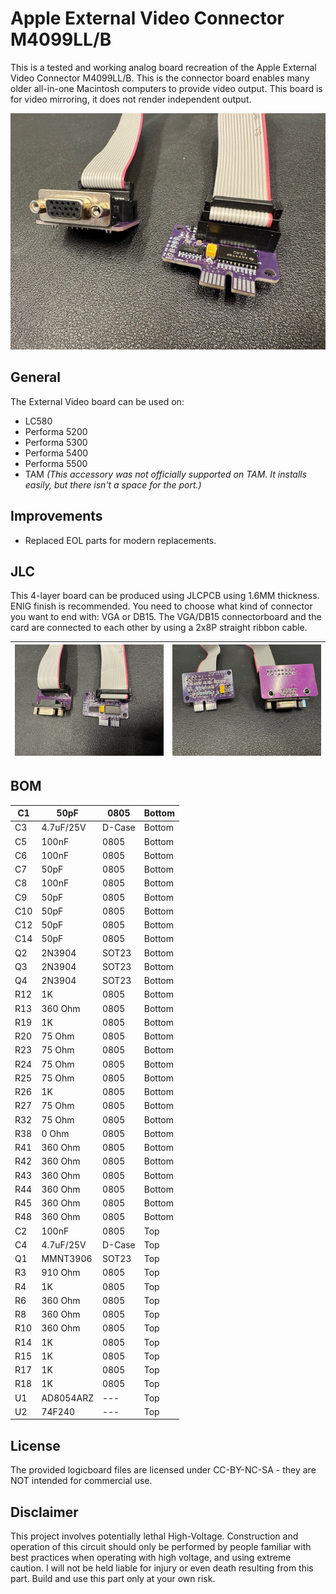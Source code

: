 # Apple External Video Connector M4099LL/B

This is a tested and working analog board recreation of the Apple External Video Connector M4099LL/B.
This is the connector board enables many older all-in-one Macintosh computers to provide video output. 
This board is for video mirroring, it does not render independent output.

![](images/side.jpg)

## General

The External Video board can be used on:

- LC580
- Performa 5200
- Performa 5300
- Performa 5400
- Performa 5500
- TAM *(This accessory was not officially supported on TAM. It installs easily, but there isn't a space for the port.)*

## Improvements

* Replaced EOL parts for modern replacements.

## JLC

This 4-layer board can be produced using JLCPCB using 1.6MM thickness. ENIG finish is recommended.
You need to choose what kind of connector you want to end with: VGA or DB15. The VGA/DB15 connectorboard and the card are connected to each other by using a 2x8P straight ribbon cable.

| <img src="images/top.jpg" style="zoom:50%;" /> | <img src="images/backside.jpg" style="zoom:50%;" /> |
| ---------------------------------------------- | --------------------------------------------------- |

## BOM

| C1   | 50pF      | 0805   | Bottom |
| ---- | --------- | ------ | ------ |
| C3   | 4.7uF/25V | D-Case | Bottom |
| C5   | 100nF     | 0805   | Bottom |
| C6   | 100nF     | 0805   | Bottom |
| C7   | 50pF      | 0805   | Bottom |
| C8   | 100nF     | 0805   | Bottom |
| C9   | 50pF      | 0805   | Bottom |
| C10  | 50pF      | 0805   | Bottom |
| C12  | 50pF      | 0805   | Bottom |
| C14  | 50pF      | 0805   | Bottom |
| Q2   | 2N3904    | SOT23  | Bottom |
| Q3   | 2N3904    | SOT23  | Bottom |
| Q4   | 2N3904    | SOT23  | Bottom |
| R12  | 1K        | 0805   | Bottom |
| R13  | 360 Ohm   | 0805   | Bottom |
| R19  | 1K        | 0805   | Bottom |
| R20  | 75 Ohm    | 0805   | Bottom |
| R23  | 75 Ohm    | 0805   | Bottom |
| R24  | 75 Ohm    | 0805   | Bottom |
| R25  | 75 Ohm    | 0805   | Bottom |
| R26  | 1K        | 0805   | Bottom |
| R27  | 75 Ohm    | 0805   | Bottom |
| R32  | 75 Ohm    | 0805   | Bottom |
| R38  | 0 Ohm     | 0805   | Bottom |
| R41  | 360 Ohm   | 0805   | Bottom |
| R42  | 360 Ohm   | 0805   | Bottom |
| R43  | 360 Ohm   | 0805   | Bottom |
| R44  | 360 Ohm   | 0805   | Bottom |
| R45  | 360 Ohm   | 0805   | Bottom |
| R48  | 360 Ohm   | 0805   | Bottom |
| C2   | 100nF     | 0805   | Top    |
| C4   | 4.7uF/25V | D-Case | Top    |
| Q1   | MMNT3906  | SOT23  | Top    |
| R3   | 910 Ohm   | 0805   | Top    |
| R4   | 1K        | 0805   | Top    |
| R6   | 360 Ohm   | 0805   | Top    |
| R8   | 360 Ohm   | 0805   | Top    |
| R10  | 360 Ohm   | 0805   | Top    |
| R14  | 1K        | 0805   | Top    |
| R15  | 1K        | 0805   | Top    |
| R17  | 1K        | 0805   | Top    |
| R18  | 1K        | 0805   | Top    |
| U1   | AD8054ARZ | ---    | Top    |
| U2   | 74F240    | ---    | Top    |



## License

The provided logicboard files are licensed under CC-BY-NC-SA - they are NOT intended for commercial use.

## Disclaimer

This project involves potentially lethal High-Voltage. Construction and operation of this circuit should only be performed by people familiar with best practices when operating with high voltage, and using extreme caution.
I will not be held liable for injury or even death resulting from this part. Build and use this part only at your own risk.